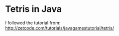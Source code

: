 Tetris in Java
==============

I followed the tutorial from:
http://zetcode.com/tutorials/javagamestutorial/tetris/
